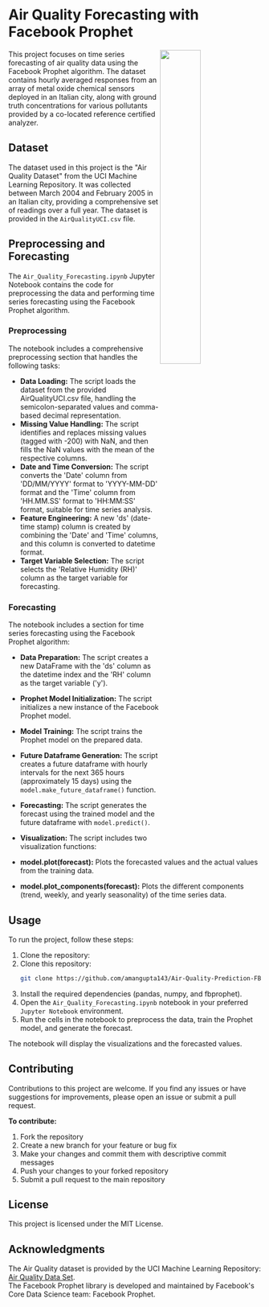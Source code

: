 # Air Quality Forecasting with Facebook Prophet

<img width="40%" align="right" src="https://github.com/amangupta143/Air-Quality-Prediction-FB-Prophet/assets/109453339/4450d726-4d8d-4afd-8ce8-e0b3e894982a"></img>

This project focuses on time series forecasting of air quality data using the Facebook Prophet algorithm. The dataset contains hourly averaged responses from an array of metal oxide chemical sensors deployed in an Italian city, along with ground truth concentrations for various pollutants provided by a co-located reference certified analyzer.

## Dataset

The dataset used in this project is the "Air Quality Dataset" from the UCI Machine Learning Repository. It was collected between March 2004 and February 2005 in an Italian city, providing a comprehensive set of readings over a full year. The dataset is provided in the `AirQualityUCI.csv` file.

## Preprocessing and Forecasting

The `Air_Quality_Forecasting.ipynb` Jupyter Notebook contains the code for preprocessing the data and performing time series forecasting using the Facebook Prophet algorithm.

### Preprocessing

The notebook includes a comprehensive preprocessing section that handles the following tasks:

- **Data Loading:** The script loads the dataset from the provided AirQualityUCI.csv file, handling the semicolon-separated values and comma-based decimal representation.
- **Missing Value Handling:** The script identifies and replaces missing values (tagged with -200) with NaN, and then fills the NaN values with the mean of the respective columns.
- **Date and Time Conversion:** The script converts the 'Date' column from 'DD/MM/YYYY' format to 'YYYY-MM-DD' format and the 'Time' column from 'HH.MM.SS' format to 'HH:MM:SS' format, suitable for time series analysis.
- **Feature Engineering:** A new 'ds' (date-time stamp) column is created by combining the 'Date' and 'Time' columns, and this column is converted to datetime format.
- **Target Variable Selection:** The script selects the 'Relative Humidity (RH)' column as the target variable for forecasting.

### Forecasting

The notebook includes a section for time series forecasting using the Facebook Prophet algorithm:

- **Data Preparation:** The script creates a new DataFrame with the 'ds' column as the datetime index and the 'RH' column as the target variable ('y').
- **Prophet Model Initialization:** The script initializes a new instance of the Facebook Prophet model.
- **Model Training:** The script trains the Prophet model on the prepared data.
- **Future Dataframe Generation:** The script creates a future dataframe with hourly intervals for the next 365 hours (approximately 15 days) using the `model.make_future_dataframe()` function.
- **Forecasting:** The script generates the forecast using the trained model and the future dataframe with `model.predict()`.
- **Visualization:** The script includes two visualization functions:

- **model.plot(forecast):** Plots the forecasted values and the actual values from the training data.
- **model.plot_components(forecast):** Plots the different components (trend, weekly, and yearly seasonality) of the time series data.



## Usage

To run the project, follow these steps:

1. Clone the repository:
2. Clone this repository:
   ```bash
   git clone https://github.com/amangupta143/Air-Quality-Prediction-FB-Prophet.git
3. Install the required dependencies (pandas, numpy, and fbprophet).
4. Open the `Air_Quality_Forecasting.ipynb` notebook in your preferred `Jupyter Notebook` environment.
5. Run the cells in the notebook to preprocess the data, train the Prophet model, and generate the forecast.

The notebook will display the visualizations and the forecasted values.

## Contributing

Contributions to this project are welcome. If you find any issues or have suggestions for improvements, please open an issue or submit a pull request.

**To contribute:**
1. Fork the repository
2. Create a new branch for your feature or bug fix
3. Make your changes and commit them with descriptive commit messages
4. Push your changes to your forked repository
5. Submit a pull request to the main repository

## License

This project is licensed under the MIT License.

## Acknowledgments

The Air Quality dataset is provided by the UCI Machine Learning Repository: <a href="https://archive.ics.uci.edu/dataset/360/air+quality">Air Quality Data Set</a>. \
The Facebook Prophet library is developed and maintained by Facebook's Core Data Science team: Facebook Prophet.

